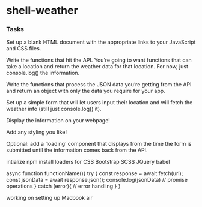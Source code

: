 # shell-weather
### Tasks
Set up a blank HTML document with the appropriate links to your JavaScript and CSS files.

Write the functions that hit the API. You’re going to want functions that can take a location and return the weather data for that location. For now, just console.log() the information.

Write the functions that process the JSON data you’re getting from the API and return an object with only the data you require for your app.

Set up a simple form that will let users input their location and will fetch the weather info (still just console.log() it).

Display the information on your webpage!

Add any styling you like!

Optional: add a ‘loading’ component that displays from the time the form is submitted until the information comes back from the API.


intialize npm
install loaders for
    CSS
    Bootstrap
    SCSS
    JQuery
    babel
    
async function functionName(){
	try {
			const response = await fetch(url); 
			const jsonData = await response.json();
			console.log(jsonData)
			// promise operations
	}
	catch (error){
			// error handling
  }
}

working on setting up Macbook air